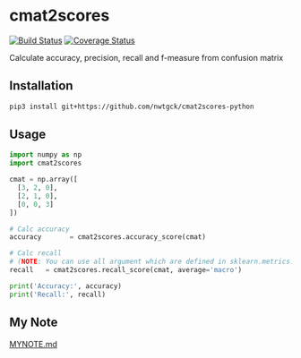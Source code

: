 # cmat2scores

[![Build Status](https://travis-ci.org/nwtgck/cmat2scores-python.svg?branch=develop)](https://travis-ci.org/nwtgck/cmat2scores-python) [![Coverage Status](https://coveralls.io/repos/github/nwtgck/cmat2scores-python/badge.svg?branch=develop)](https://coveralls.io/github/nwtgck/cmat2scores-python?branch=develop) 

Calculate accuracy, precision, recall and f-measure from confusion matrix

## Installation

```bash
pip3 install git+https://github.com/nwtgck/cmat2scores-python
```

## Usage

```python
import numpy as np
import cmat2scores

cmat = np.array([
  [3, 2, 0],
  [2, 1, 0],
  [0, 0, 3]
])

# Calc accuracy
accuracy       = cmat2scores.accuracy_score(cmat)

# Calc recall
# (NOTE: You can use all argument which are defined in sklearn.metrics.recall_score())
recall   = cmat2scores.recall_score(cmat, average='macro')

print('Accuracy:', accuracy)
print('Recall:', recall)


```

## My Note

[MYNOTE.md](MYNOTE.md)
